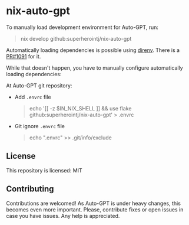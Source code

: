 # nix-auto-gpt


To manually load development environment for Auto-GPT, run:

> nix develop github:superherointj/nix-auto-gpt


Automatically loading dependencies is possible using [direnv](https://github.com/nix-community/nix-direnv). There is a [PR#1091](https://github.com/Torantulino/Auto-GPT/pull/1091) for it.

While that doesn't happen, you have to manually configure automatically loading dependencies:

  At Auto-GPT git repository:

  * Add `.envrc` file

    > echo '[[ -z $IN_NIX_SHELL ]] && use flake github:superherointj/nix-auto-gpt' > .envrc

  * Git ignore `.envrc` file

    > echo ".envrc" >> .git/info/exclude

## License

This repository is licensed: MIT

## Contributing

Contributions are welcomed!
As Auto-GPT is under heavy changes, this becomes even more important.
Please, contribute fixes or open issues in case you have issues.
Any help is appreciated.
